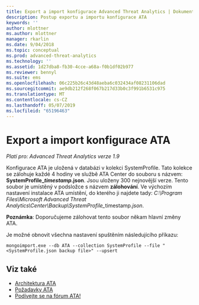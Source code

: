 ```yaml
---
title: Export a import konfigurace Advanced Threat Analytics | Dokumentace Microsoftu
description: Postup exportu a importu konfigurace ATA
keywords: ''
author: mlottner
ms.author: mlottner
manager: rkarlin
ms.date: 9/04/2018
ms.topic: conceptual
ms.prod: advanced-threat-analytics
ms.technology: ''
ms.assetid: 1d27dba8-fb30-4cce-a68a-f0b1df02b977
ms.reviewer: bennyl
ms.suite: ems
ms.openlocfilehash: 06c225b26c43d48aeba6c032434af08231106dad
ms.sourcegitcommit: ae9db212f268f067b217d33b0c3f991b6531c975
ms.translationtype: MT
ms.contentlocale: cs-CZ
ms.lasthandoff: 05/07/2019
ms.locfileid: "65196463"
---
```

# <a name="export-and-import-the-ata-configuration"></a>Export a import konfigurace ATA

*Platí pro: Advanced Threat Analytics verze 1.9*

Konfigurace ATA je uložená v databázi v kolekci SystemProfile.
Tato kolekce se zálohuje každé 4 hodiny ve službě ATA Center do souboru s názvem: **SystemProfile_*timestamp*.json**. Jsou uloženy 300 nejnovější verze.
Tento soubor je umístěný v podsložce s názvem **zálohování**. Ve výchozím nastavení instalace ATA umístění, do kterého ji najdete tady:  <em>C:\Program Files\Microsoft Advanced Threat Analytics\Center\Backup\SystemProfile_</em>timestamp<em>.json</em>. 

**Poznámka**: Doporučujeme zálohovat tento soubor někam hlavní změny ATA.

Je možné obnovit všechna nastavení spuštěním následujícího příkazu:

`mongoimport.exe --db ATA --collection SystemProfile --file "<SystemProfile.json backup file>" --upsert`

## <a name="see-also"></a>Viz také
- [Architektura ATA](ata-architecture.md)
- [Požadavky ATA](ata-prerequisites.md)
- [Podívejte se na fórum ATA!](https://social.technet.microsoft.com/Forums/security/home?forum=mata)

